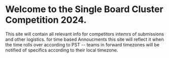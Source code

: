 # Welcome to the Single Board Cluster Competition 2024.

This site will contain all relevant info for competitors intemrs of submissions and other logistics. for time based Annoucments this site will reflect it when the time rolls over according to PST -- teams in forward timezones will be notified of specifics according to their local timezone.
